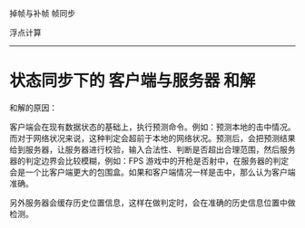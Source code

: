 掉帧与补帧
帧同步

浮点计算



--- 

# 状态同步下的 客户端与服务器 和解


和解的原因：

客户端会在现有数据状态的基础上，执行预测命令。例如：预测本地的击中情况。而对于网络状况来说，这种判定会超前于本地的网络状况。预测后，会把预测结果给到服务器，让服务器进行校验，输入合法性、判断是否超出合理范围，然后服务器的判定边界会比较模糊，例如：FPS 游戏中的开枪是否射中，在服务器的判定会是一个比客户端更大的包围盒。如果和客户端情况一样是击中，那么认为客户端准确。


另外服务器会缓存历史位置信息，这样在做判定时，会在准确的历史信息位置中做检测。